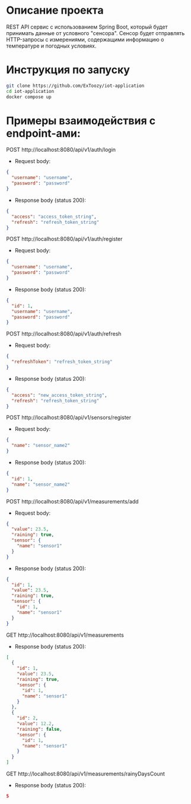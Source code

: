 # Описание проекта

REST API сервис с использованием Spring Boot, который будет принимать данные от условного "сенсора". Сенсор будет
отправлять HTTP-запросы с измерениями, содержащими информацию о температуре и погодных условиях.

# Инструкция по запуску

```bash
git clone https://github.com/ExToozy/iot-application
cd iot-application
docker compose up
```

# Примеры взаимодействия с endpoint-ами:

POST http://localhost:8080/api/v1/auth/login

- Request body:

```json
{
  "username": "username",
  "password": "password"
}
```

- Response body (status 200):

```json
{
  "access": "access_token_string",
  "refresh": "refresh_token_string"
}
```

POST http://localhost:8080/api/v1/auth/register

- Request body:

```json
{
  "username": "username",
  "password": "password"
}
```

- Response body (status 200):

```json
{
  "id": 1,
  "username": "username",
  "password": "password"
}
```

POST http://localhost:8080/api/v1/auth/refresh

- Request body:

```json
{
  "refreshToken": "refresh_token_string"
}
```

- Response body (status 200):

```json
{
  "access": "new_access_token_string",
  "refresh": "refresh_token_string"
}
```

POST http://localhost:8080/api/v1/sensors/register

- Request body:

```json
{
  "name": "sensor_name2"
}
```

- Response body (status 200):

```json
{
  "id": 1,
  "name": "sensor_name2"
}
```

POST http://localhost:8080/api/v1/measurements/add

- Request body:

```json
{
  "value": 23.5,
  "raining": true,
  "sensor": {
    "name": "sensor1"
  }
}
```

- Response body (status 200):

```json
{
  "id": 1,
  "value": 23.5,
  "raining": true,
  "sensor": {
    "id": 1,
    "name": "sensor1"
  }
}
```

GET http://localhost:8080/api/v1/measurements

- Response body (status 200):

```json
[
  {
    "id": 1,
    "value": 23.5,
    "raining": true,
    "sensor": {
      "id": 1,
      "name": "sensor1"
    }
  },
  {
    "id": 2,
    "value": 12.2,
    "raining": false,
    "sensor": {
      "id": 1,
      "name": "sensor1"
    }
  }
]
```

GET http://localhost:8080/api/v1/measurements/rainyDaysCount

- Response body (status 200):

```json
5
```